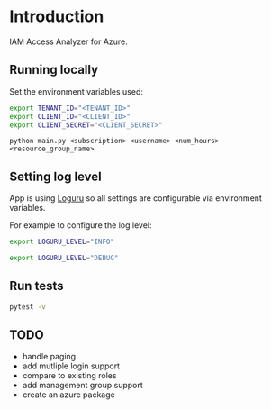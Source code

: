 # Introduction

IAM Access Analyzer for Azure.

## Running locally

Set the environment variables used:

```sh
export TENANT_ID="<TENANT_ID>"
export CLIENT_ID="<CLIENT_ID>"
export CLIENT_SECRET="<CLIENT_SECRET>"
```

```
python main.py <subscription> <username> <num_hours> <resource_group_name>
```

## Setting log level

App is using [Loguru](https://loguru.readthedocs.io/en/stable/index.html) so all settings are configurable via environment variables.

For example to configure the log level:

```sh
export LOGURU_LEVEL="INFO"
```

```sh
export LOGURU_LEVEL="DEBUG"
```

## Run tests

```sh
pytest -v
```

## TODO

- handle paging
- add mutliple login support
- compare to existing roles
- add management group support
- create an azure package